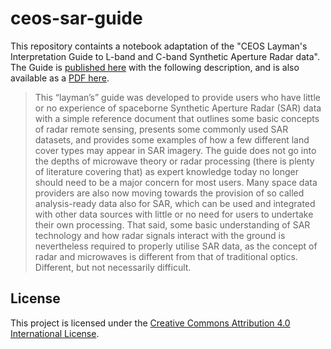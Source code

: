 # ceos-sar-guide
This repository containts a notebook adaptation of the "CEOS Layman's Interpretation Guide to L-band and C-band Synthetic Aperture Radar data". The Guide is [published here](https://www.researchgate.net/publication/339825765_A_Layman's_Interpretation_Guide_to_L-band_and_C-band_Synthetic_Aperture_Radar_data_v20) with the following description, and is also available as a [PDF here](https://ceos.org/document_management/SEO/DataCube/Laymans_SAR_Interpretation_Guide_2.0.pdf).

> This “layman’s” guide was developed to provide users who have little or no experience of spaceborne Synthetic Aperture Radar (SAR) data with a simple reference document that outlines some basic concepts of radar remote sensing, presents some commonly used SAR datasets, and provides some examples of how a few different land cover types may appear in SAR imagery. The guide does not go into the depths of microwave theory or radar processing (there is plenty of literature covering that) as expert knowledge today no longer should need to be a major concern for most users. Many space data providers are also now moving towards the provision of so called analysis-ready data also for SAR, which can be used and integrated with other data sources with little or no need for users to undertake their own processing. That said, some basic understanding of SAR technology and how radar signals interact with the ground is nevertheless required to properly utilise SAR data, as the concept of radar and microwaves is different from that of traditional optics. Different, but not necessarily difficult.

## License

This project is licensed under the [Creative Commons Attribution 4.0 International License](https://creativecommons.org/licenses/by/4.0/).
